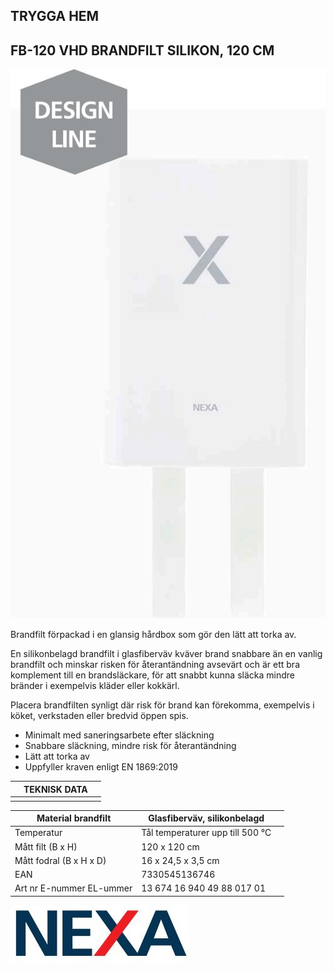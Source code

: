 ## **TRYGGA HEM**

## **FB-120 VHD** BRANDFILT SILIKON, 120 CM

![](images/_page_0_Picture_2.jpeg)

Brandfilt förpackad i en glansig hårdbox som gör den lätt att torka av.

En silikonbelagd brandfilt i glasfiberväv kväver brand snabbare än en vanlig brandfilt och minskar risken för återantändning avsevärt och är ett bra komplement till en brandsläckare, för att snabbt kunna släcka mindre bränder i exempelvis kläder eller kokkärl.

Placera brandfilten synligt där risk för brand kan förekomma, exempelvis i köket, verkstaden eller bredvid öppen spis.

- Minimalt med saneringsarbete efter släckning
- Snabbare släckning, mindre risk för återantändning
- Lätt att torka av
- Uppfyller kraven enligt EN 1869:2019

|  | TEKNISK DATA |  |
|--|--------------|--|
|  |              |  |

| Material brandfilt           | Glasfiberväv, silikonbelagd      |  |
|------------------------------|----------------------------------|--|
| Temperatur                   | Tål temperaturer upp till 500 °C |  |
| Mått filt (B x H)            | 120 x 120 cm                     |  |
| Mått fodral (B x H x D)      | 16 x 24,5 x 3,5 cm               |  |
| EAN                          | 7330545136746                    |  |
| Art nr   E-nummer   EL-ummer | 13 674   16 940 49   88 017 01   |  |

![](images/_page_0_Picture_12.jpeg)